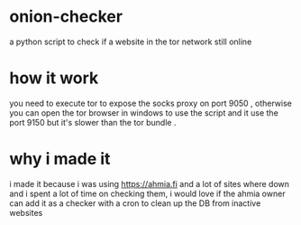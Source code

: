 # onion-checker
a python script to check if a website in the tor network still online

# how it work
you need to execute tor to expose the socks proxy on port 9050 , otherwise you can open the tor browser in windows to use the script and it use the port 9150 but it's slower than the tor bundle .
# why i made it 
i made it because i was using https://ahmia.fi and a lot of sites where down and i spent a lot of time on checking them, i would love if the ahmia owner can add it as a checker with a cron to clean up the DB from inactive websites
